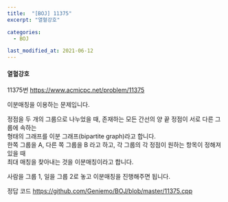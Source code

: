 ```yaml
---
title:  "[BOJ] 11375"
excerpt: "열혈강호"

categories:
  - BOJ

last_modified_at: 2021-06-12
---
```


#### 열혈강호

11375번 <https://www.acmicpc.net/problem/11375>

이분매칭을 이용하는 문제입니다.

정점을 두 개의 그룹으로 나누었을 때, 존재하는 모든 간선의 양 끝 정점이 서로 다른 그룹에 속하는<br>
형태의 그래프를 이분 그래프(bipartite graph)라고 합니다.<br>
한쪽 그룹을 A, 다른 쪽 그룹을 B 라고 하고, 각 그룹의 각 정점이 원하는 항목이 정해져 있을 때<br>
최대 매칭을 찾아내는 것을 이분매칭이라고 합니다.

사람을 그룹 1, 일을 그룹 2로 놓고 이분매칭을 진행해주면 됩니다.

정답 코드 <https://github.com/Geniemo/BOJ/blob/master/11375.cpp>